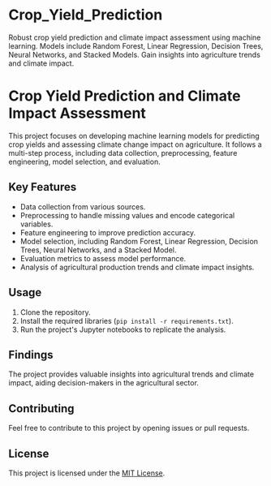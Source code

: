 # Crop_Yield_Prediction
Robust crop yield prediction and climate impact assessment using machine learning. Models include Random Forest, Linear Regression, Decision Trees, Neural Networks, and Stacked Models. Gain insights into agriculture trends and climate impact.

# Crop Yield Prediction and Climate Impact Assessment

This project focuses on developing machine learning models for predicting crop yields and assessing climate change impact on agriculture. It follows a multi-step process, including data collection, preprocessing, feature engineering, model selection, and evaluation.

## Key Features

- Data collection from various sources.
- Preprocessing to handle missing values and encode categorical variables.
- Feature engineering to improve prediction accuracy.
- Model selection, including Random Forest, Linear Regression, Decision Trees, Neural Networks, and a Stacked Model.
- Evaluation metrics to assess model performance.
- Analysis of agricultural production trends and climate impact insights.

## Usage

1. Clone the repository.
2. Install the required libraries (`pip install -r requirements.txt`).
3. Run the project's Jupyter notebooks to replicate the analysis.

## Findings

The project provides valuable insights into agricultural trends and climate impact, aiding decision-makers in the agricultural sector.

## Contributing

Feel free to contribute to this project by opening issues or pull requests.

## License

This project is licensed under the [MIT License](LICENSE).

